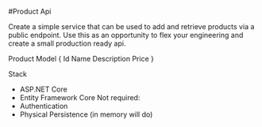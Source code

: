 #Product Api

Create a simple service that can be used to add and retrieve
products via a public endpoint.
Use this as an opportunity to flex your engineering and create a
small production ready api.

Product Model {
Id
Name
Description
Price
}

Stack
- ASP.NET Core
- Entity Framework Core
Not required:
- Authentication
- Physical Persistence (in memory will do)